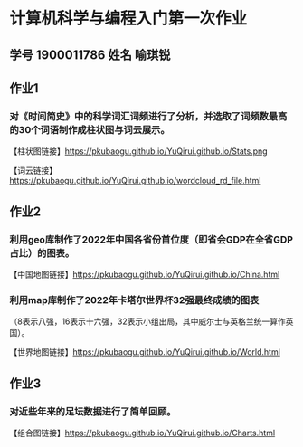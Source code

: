 # 计算机科学与编程入门第一次作业
## 学号 1900011786  姓名 喻琪锐  


## 作业1
### 对《时间简史》中的科学词汇词频进行了分析，并选取了词频数最高的30个词语制作成柱状图与词云展示。
【柱状图链接】https://pkubaogu.github.io/YuQirui.github.io/Stats.png


【词云链接】https://pkubaogu.github.io/YuQirui.github.io/wordcloud_rd_file.html


## 作业2
### 利用geo库制作了2022年中国各省份首位度（即省会GDP在全省GDP占比）的图表。
【中国地图链接】https://pkubaogu.github.io/YuQirui.github.io/China.html


### 利用map库制作了2022年卡塔尔世界杯32强最终成绩的图表
（8表示八强，16表示十六强，32表示小组出局，其中威尔士与英格兰统一算作英国）。


【世界地图链接】https://pkubaogu.github.io/YuQirui.github.io/World.html


## 作业3
### 对近些年来的足坛数据进行了简单回顾。
【组合图链接】https://pkubaogu.github.io/YuQirui.github.io/Charts.html

